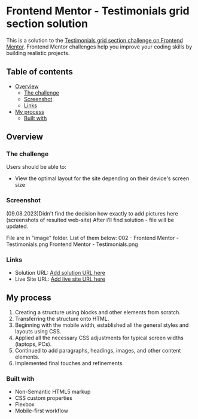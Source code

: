 # Frontend Mentor - Testimonials grid section solution

This is a solution to the [Testimonials grid section challenge on Frontend Mentor](https://www.frontendmentor.io/challenges/testimonials-grid-section-Nnw6J7Un7). Frontend Mentor challenges help you improve your coding skills by building realistic projects. 

## Table of contents

- [Overview](#overview)
  - [The challenge](#the-challenge)
  - [Screenshot](#screenshot)
  - [Links](#links)
- [My process](#my-process)
  - [Built with](#built-with)

## Overview

### The challenge

Users should be able to:

- View the optimal layout for the site depending on their device's screen size

### Screenshot

(09.08.2023)Didn't find the decision how exactly to add pictures here (screenshots of resulted web-site)
After i'll find solution - file will be updated.

File are in "image" folder. List of them below:
002 - Frontend Mentor - Testimonials.png
Frontend Mentor - Testimonials.png

### Links

- Solution URL: [Add solution URL here](https://your-solution-url.com)
- Live Site URL: [Add live site URL here](https://your-live-site-url.com)

## My process

1. Creating a structure using blocks and other elements from scratch.
2. Transferring the structure onto HTML.
3. Beginning with the mobile width, established all the general styles and layouts using CSS.
4. Applied all the necessary CSS adjustments for typical screen widths (laptops, PCs).
5. Continued to add paragraphs, headings, images, and other content elements.
6. Implemented final touches and refinements.

### Built with

- Non-Semantic HTML5 markup
- CSS custom properties
- Flexbox
- Mobile-first workflow


